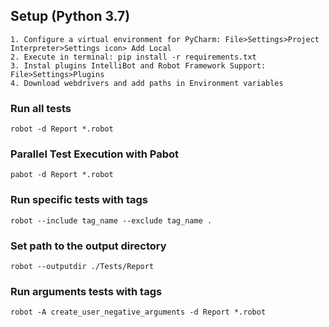 ## Setup (Python 3.7)


```
1. Configure a virtual environment for PyCharm: File>Settings>Project Interpreter>Settings icon> Add Local 
2. Execute in terminal: pip install -r requirements.txt
3. Instal plugins IntelliBot and Robot Framework Support: File>Settings>Plugins
4. Download webdrivers and add paths in Environment variables
```

### Run all tests

```
robot -d Report *.robot
```

### Parallel Test Execution with Pabot

```
pabot -d Report *.robot
```

### Run specific tests with tags

```
robot --include tag_name --exclude tag_name .
```

### Set path to the output directory

```
robot --outputdir ./Tests/Report
```

### Run arguments tests with tags

```
robot -A create_user_negative_arguments -d Report *.robot
```